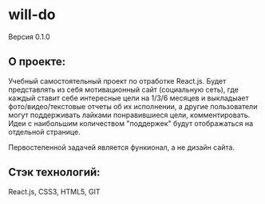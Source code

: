 # will-do
Версия 0.1.0

## О проекте:
Учебный самостоятельный проект по отработке React.js. Будет представлять из себя мотивационный сайт (социальную сеть), где каждый ставит себе интересные цели на 1/3/6 месяцев и выкладыает фото/видео/текстовые отчеты об их исполнении, а другие пользователи могут поддерживать лайками понравившиеся цели, комментировать. Идеи с наибольшим количеством "поддержек" будут отображаться на отдельной странице. 

Первостепенной задачей является функионал, а не дизайн сайта.

## Стэк технологий:
React.js, CSS3, HTML5, GIT
